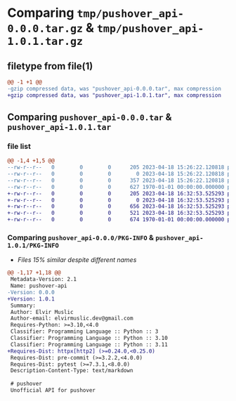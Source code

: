 # Comparing `tmp/pushover_api-0.0.0.tar.gz` & `tmp/pushover_api-1.0.1.tar.gz`

## filetype from file(1)

```diff
@@ -1 +1 @@
-gzip compressed data, was "pushover_api-0.0.0.tar", max compression
+gzip compressed data, was "pushover_api-1.0.1.tar", max compression
```

## Comparing `pushover_api-0.0.0.tar` & `pushover_api-1.0.1.tar`

### file list

```diff
@@ -1,4 +1,5 @@
--rw-r--r--   0        0        0      205 2023-04-18 15:26:22.120818 pushover_api-0.0.0/README.md
--rw-r--r--   0        0        0        0 2023-04-18 15:26:22.120818 pushover_api-0.0.0/pushover/__init__.py
--rw-r--r--   0        0        0      357 2023-04-18 15:26:22.120818 pushover_api-0.0.0/pyproject.toml
--rw-r--r--   0        0        0      627 1970-01-01 00:00:00.000000 pushover_api-0.0.0/PKG-INFO
+-rw-r--r--   0        0        0      205 2023-04-18 16:32:53.525293 pushover_api-1.0.1/README.md
+-rw-r--r--   0        0        0        0 2023-04-18 16:32:53.525293 pushover_api-1.0.1/pushover/__init__.py
+-rw-r--r--   0        0        0      656 2023-04-18 16:32:53.525293 pushover_api-1.0.1/pushover/client.py
+-rw-r--r--   0        0        0      521 2023-04-18 16:32:53.525293 pushover_api-1.0.1/pyproject.toml
+-rw-r--r--   0        0        0      674 1970-01-01 00:00:00.000000 pushover_api-1.0.1/PKG-INFO
```

### Comparing `pushover_api-0.0.0/PKG-INFO` & `pushover_api-1.0.1/PKG-INFO`

 * *Files 15% similar despite different names*

```diff
@@ -1,17 +1,18 @@
 Metadata-Version: 2.1
 Name: pushover-api
-Version: 0.0.0
+Version: 1.0.1
 Summary: 
 Author: Elvir Muslic
 Author-email: elvirmuslic.dev@gmail.com
 Requires-Python: >=3.10,<4.0
 Classifier: Programming Language :: Python :: 3
 Classifier: Programming Language :: Python :: 3.10
 Classifier: Programming Language :: Python :: 3.11
+Requires-Dist: httpx[http2] (>=0.24.0,<0.25.0)
 Requires-Dist: pre-commit (>=3.2.2,<4.0.0)
 Requires-Dist: pytest (>=7.3.1,<8.0.0)
 Description-Content-Type: text/markdown
 
 # pushover
 Unofficial API for pushover
```

